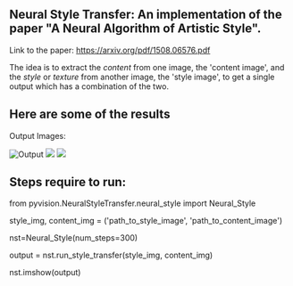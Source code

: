 ## Neural Style Transfer: An implementation of the paper "A Neural Algorithm of Artistic Style".

Link to the paper: https://arxiv.org/pdf/1508.06576.pdf

The idea is to extract the _content_ from one image, the 'content image', and the _style_ or _texture_ from another image, the 'style image', to get a single output which has a combination of the two.

## Here are some of the results
Output Images:

![Output](/output/content1+style6.png)
![](/output/content4+style1.png)
![](/output/content6+style7.png)

## Steps require to run:

from pyvision.NeuralStyleTransfer.neural_style import Neural_Style

style_img, content_img = ('path_to_style_image', 'path_to_content_image')

nst=Neural_Style(num_steps=300)

output = nst.run_style_transfer(style_img, content_img)

nst.imshow(output)
